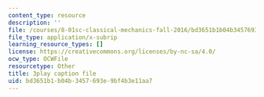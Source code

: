 ```yaml
---
content_type: resource
description: ''
file: /courses/8-01sc-classical-mechanics-fall-2016/bd3651b1b04b3457693e9bf4b3e11aa7_7JPHNCT1Qo.srt
file_type: application/x-subrip
learning_resource_types: []
license: https://creativecommons.org/licenses/by-nc-sa/4.0/
ocw_type: OCWFile
resourcetype: Other
title: 3play caption file
uid: bd3651b1-b04b-3457-693e-9bf4b3e11aa7
---
```

